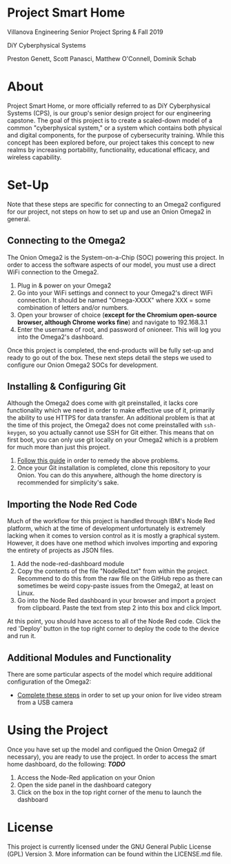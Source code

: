 # Project Smart Home

Villanova Engineering Senior Project Spring & Fall 2019

DiY Cyberphysical Systems

Preston Genett, Scott Panasci, Matthew O'Connell, Dominik Schab

# About

Project Smart Home, or more officially referred to as DiY Cyberphysical Systems (CPS), is our group's senior design project for our engineering capstone. The goal of this project is to create a scaled-down model of a common "cyberphysical system," or a system which contains both physical and digital components, for the purpose of cybersecurity training. While this concept has been explored before, our project takes this concept to new realms by increasing portability, functionality, educational efficacy, and wireless capability.

# Set-Up

Note that these steps are specific for connecting to an Omega2 configured for our project, not steps on how to set up and use an Onion Omega2 in general.

## Connecting to the Omega2

The Onion Omega2 is the System-on-a-Chip (SOC) powering this project. In order to access the software aspects of our model, you must use a direct WiFi connection to the Omega2.

1. Plug in & power on your Omega2
2. Go into your WiFi settings and connect to your Omega2's direct WiFi connection. It should be named "Omega-XXXX" where XXX = some combination of letters and/or numbers.
3. Open your browser of choice (**except for the Chromium open-source browser, although Chrome works fine**) and navigate to 192.168.3.1
4. Enter the username of root, and password of onioneer. This will log you into the Omega2's dashboard.

Once this project is completed, the end-products will be fully set-up and ready to go out of the box. These next steps detail the steps we used to configure our Onion Omega2 SOCs for development.

## Installing & Configuring Git

Although the Omega2 does come with git preinstalled, it lacks core functionality which we need in order to make effective use of it, primarily the ability to use HTTPS for data transfer. An additional problem is that at the time of this project, the Omega2 does not come preinstalled with `ssh-keygen`, so you actually cannot use SSH for Git either. This means that on first boot, you can only use git locally on your Omega2 which is a problem for much more than just this project.

1. [Follow this guide](https://docs.onion.io/omega2-docs/installing-and-using-git.html) in order to remedy the above problems.
2. Once your Git installation is completed, clone this repository to your Onion. You can do this anywhere, although the home directory is recommended for simplicity's sake.

## Importing the Node Red Code

Much of the workflow for this project is handled through IBM's Node Red platform, which at the time of development unfortunately is extremely lacking when it comes to version control as it is mostly a graphical system. However, it does have one method which involves importing and exporing the entirety of projects as JSON files. 

1. Add the node-red-dashboard module
2. Copy the contents of the file "NodeRed.txt" from within the project. Recommend to do this from the raw file on the GitHub repo as there can sometimes be weird copy-paste issues from the Omega2, at least on Linux.
3. Go into the Node Red dashboard in your browser and import a project from clipboard. Paste the text from step 2 into this box and click Import.

At this point, you should have access to all of the Node Red code. Click the red 'Deploy' button in the top right corner to deploy the code to the device and run it.

## Additional Modules and Functionality

There are some particular aspects of the model which require additional configuration of the Omega2:

+ [Complete these steps](https://onion.io/streaming-video-over-wifi/) in order to set up your onion for live video stream from a USB camera

# Using the Project

Once you have set up the model and configued the Onion Omega2 (if necessary), you are ready to use the project. In order to access the smart home dashboard, do the following: ***TODO*** 

1. Access the Node-Red application on your Onion
2. Open the side panel in the dashboard category
3. Click on the box in the top right corner of the menu to launch the dashboard
# License


This project is currently licensed under the GNU General Public License (GPL) Version 3. More information can be found within the LICENSE.md file.
